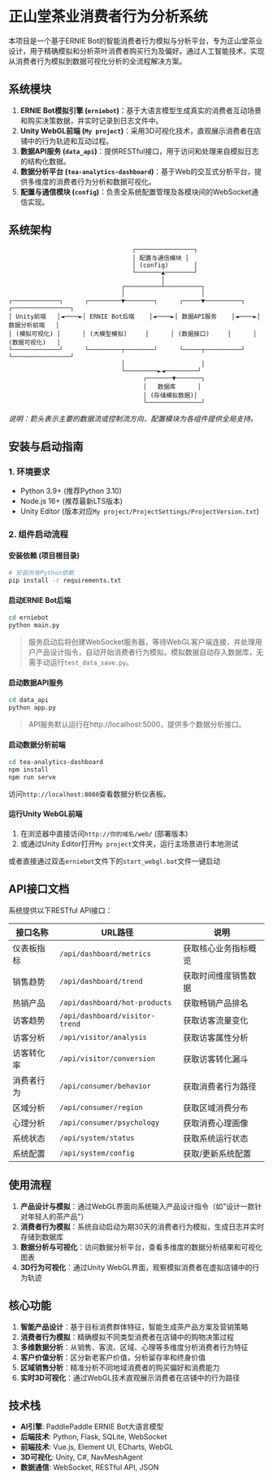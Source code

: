 # 正山堂茶业消费者行为分析系统

本项目是一个基于ERNIE Bot的智能消费者行为模拟与分析平台，专为正山堂茶业设计，用于精确模拟和分析茶叶消费者购买行为及偏好。通过人工智能技术，实现从消费者行为模拟到数据可视化分析的全流程解决方案。

## 系统模块

1. **ERNIE Bot模拟引擎 (`erniebot`)**：基于大语言模型生成真实的消费者互动场景和购买决策数据，并实时记录到日志文件中。
2. **Unity WebGL前端 (`My project`)**：采用3D可视化技术，直观展示消费者在店铺中的行为轨迹和互动过程。
3. **数据API服务 (`data_api`)**：提供RESTful接口，用于访问和处理来自模拟日志的结构化数据。
4. **数据分析平台 (`tea-analytics-dashboard`)**：基于Web的交互式分析平台，提供多维度的消费者行为分析和数据可视化。
5. **配置与通信模块 (`config`)**：负责全系统配置管理及各模块间的WebSocket通信实现。

## 系统架构

```
                                  ┌────────────────┐
                                  │ 配置与通信模块 │
                                  │ (config)       │
                                  └───────▲────────┘
                                          │
                               ┌──────────┴──────────┐
                               │                     │
┌─────────────┐      ┌─────────▼────────┐      ┌─────▼──────────┐      ┌────────────────┐
│ Unity前端   │◄────►│ ERNIE Bot后端    │◄────►│ 数据API服务    │◄────►│ 数据分析前端   │
│ (模拟可视化) │      │ (大模型模拟)     │      │ (数据接口)     │      │ (数据可视化)   │
└─────────────┘      └─────────┬────────┘      └─────┬──────────┘      └────────────────┘
                               │                     │
                               └─────────►◄─────────┘
                                     ┌───────▼───────┐
                                     │   数据库      │
                                     │ (存储模拟数据)│
                                     └───────────────┘
```
*说明：箭头表示主要的数据流或控制流方向，配置模块为各组件提供全局支持。*

## 安装与启动指南

### 1. 环境要求

- Python 3.9+ (推荐Python 3.10)
- Node.js 16+ (推荐最新LTS版本)
- Unity Editor (版本对应`My project/ProjectSettings/ProjectVersion.txt`) 

### 2. 组件启动流程

#### 安装依赖 (项目根目录)

```bash
# 安装所有Python依赖
pip install -r requirements.txt
```

#### 启动ERNIE Bot后端

```bash
cd erniebot
python main.py
```

> 服务启动后将创建WebSocket服务器，等待WebGL客户端连接，并处理用户产品设计指令，自动开始消费者行为模拟。模拟数据自动存入数据库，无需手动运行`test_data_save.py`。

#### 启动数据API服务

```bash
cd data_api
python app.py
```

> API服务默认运行在http://localhost:5000，提供多个数据分析接口。

#### 启动数据分析前端

```bash
cd tea-analytics-dashboard
npm install
npm run serve
```

访问`http://localhost:8080`查看数据分析仪表板。

#### 运行Unity WebGL前端

1. 在浏览器中直接访问`http://你的域名/web/` (部署版本)
2. 或通过Unity Editor打开`My project`文件夹，运行主场景进行本地测试

或者直接通过双击`erniebot`文件下的`start_webgl.bat`文件一键启动

## API接口文档

系统提供以下RESTful API接口：

| 接口名称 | URL路径 | 说明 |
|---------|---------|------|
| 仪表板指标 | `/api/dashboard/metrics` | 获取核心业务指标概览 |
| 销售趋势 | `/api/dashboard/trend` | 获取时间维度销售数据 |
| 热销产品 | `/api/dashboard/hot-products` | 获取畅销产品排名 |
| 访客趋势 | `/api/dashboard/visitor-trend` | 获取访客流量变化 |
| 访客分析 | `/api/visitor/analysis` | 获取访客属性分析 |
| 访客转化率 | `/api/visitor/conversion` | 获取访客转化漏斗 |
| 消费者行为 | `/api/consumer/behavior` | 获取消费者行为路径 |
| 区域分析 | `/api/consumer/region` | 获取区域消费分布 |
| 心理分析 | `/api/consumer/psychology` | 获取消费心理画像 |
| 系统状态 | `/api/system/status` | 获取系统运行状态 |
| 系统配置 | `/api/system/config` | 获取/更新系统配置 |

## 使用流程

1. **产品设计与模拟**：通过WebGL界面向系统输入产品设计指令（如"设计一款针对年轻人的茶产品"）
2. **消费者行为模拟**：系统自动启动为期30天的消费者行为模拟，生成日志并实时存储到数据库
3. **数据分析与可视化**：访问数据分析平台，查看多维度的数据分析结果和可视化图表
4. **3D行为可视化**：通过Unity WebGL界面，观察模拟消费者在虚拟店铺中的行为轨迹

## 核心功能

1. **智能产品设计**：基于目标消费群体特征，智能生成茶产品方案及营销策略
2. **消费者行为模拟**：精确模拟不同类型消费者在店铺中的购物决策过程
3. **多维数据分析**：从销售、客流、区域、心理等多维度分析消费者行为特征
4. **客户价值分析**：区分新老客户价值，分析留存率和终身价值
5. **区域销售分析**：精准分析不同地域消费者的购买偏好和消费能力
6. **实时3D可视化**：通过WebGL技术直观展示消费者在店铺中的行为路径

## 技术栈

- **AI引擎**: PaddlePaddle ERNIE Bot大语言模型
- **后端技术**: Python, Flask, SQLite, WebSocket
- **前端技术**: Vue.js, Element UI, ECharts, WebGL
- **3D可视化**: Unity, C#, NavMeshAgent
- **数据通信**: WebSocket, RESTful API, JSON

